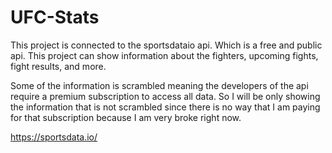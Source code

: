 # UFC-Stats

This project is connected to the sportsdataio api. Which is a free and public api. This project can show information about the fighters, upcoming fights, fight results, and more. 

Some of the information is scrambled meaning the developers of the api require a premium subscription to access all data. So I will be only showing the information that is not scrambled since there is no way that I am paying for that subscription because I am very broke right now.

https://sportsdata.io/
